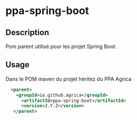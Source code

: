 ppa-spring-boot
=========================


## Description
Pom parent utilisé pour les projet Spring Boot.

## Usage
Dans le POM maven du projet héritez du PPA Agrica
```xml
  <parent>
    <groupId>io.github.agrica</groupId>
      <artifactId>ppa-spring-boot</artifactId>
      <version>2.Y.Z</version>
   </parent>
```